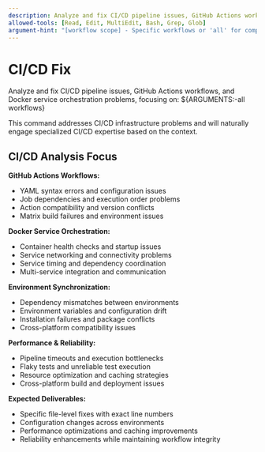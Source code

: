 ```yaml
---
description: Analyze and fix CI/CD pipeline issues, GitHub Actions workflows, and Docker service orchestration problems
allowed-tools: [Read, Edit, MultiEdit, Bash, Grep, Glob]
argument-hint: "[workflow scope] - Specific workflows or 'all' for comprehensive analysis"
---
```


# CI/CD Fix

Analyze and fix CI/CD pipeline issues, GitHub Actions workflows, and Docker service orchestration problems, focusing on: ${ARGUMENTS:-all workflows}

This command addresses CI/CD infrastructure problems and will naturally engage specialized CI/CD expertise based on the context.

## CI/CD Analysis Focus

**GitHub Actions Workflows:**
- YAML syntax errors and configuration issues
- Job dependencies and execution order problems
- Action compatibility and version conflicts
- Matrix build failures and environment issues

**Docker Service Orchestration:**
- Container health checks and startup issues
- Service networking and connectivity problems
- Service timing and dependency coordination
- Multi-service integration and communication

**Environment Synchronization:**
- Dependency mismatches between environments
- Environment variables and configuration drift
- Installation failures and package conflicts
- Cross-platform compatibility issues

**Performance & Reliability:**
- Pipeline timeouts and execution bottlenecks
- Flaky tests and unreliable test execution
- Resource optimization and caching strategies
- Cross-platform build and deployment issues

**Expected Deliverables:**
- Specific file-level fixes with exact line numbers
- Configuration changes across environments
- Performance optimizations and caching improvements
- Reliability enhancements while maintaining workflow integrity
